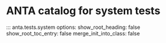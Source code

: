 # ANTA catalog for system tests

::: anta.tests.system
    options:
      show_root_heading: false
      show_root_toc_entry: false
      merge_init_into_class: false

